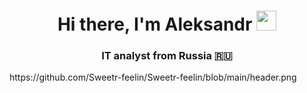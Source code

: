 <h1 align="center">Hi there, I'm Aleksandr</a> 
<img src="[https://github.com/blackcater/blackcater/raw/main/images/Hi.gif](https://github.com/Sweetr-feelin/Sweetr-feelin/blob/main/header.png)" height="32"/></h1>
<h3 align="center">IT analyst from Russia 🇷🇺</h3>
https://github.com/Sweetr-feelin/Sweetr-feelin/blob/main/header.png
<!--
**Sweetr-feelin/Sweetr-feelin** is a ✨ _special_ ✨ repository because its `README.md` (this file) appears on your GitHub profile.

Here are some ideas to get you started:

- 🔭 I’m currently working on ...
- 🌱 I’m currently learning ...
- 👯 I’m looking to collaborate on ...
- 🤔 I’m looking for help with ...
- 💬 Ask me about ...
- 📫 How to reach me: ...
- 😄 Pronouns: ...
- ⚡ Fun fact: ...
-->
